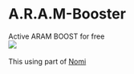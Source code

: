 # A.R.A.M-Booster
Active ARAM BOOST for free
<br>
<img src="https://i0.wp.com/s1.uphinh.org/2021/05/25/Capture.png">
<br><br>
This using part of <a href="https://github.com/nomi-san">Nomi</a>
